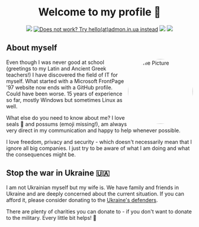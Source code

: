 <!-- Intro -->
<h1 align="center">Welcome to my profile 👋</h1>

<!-- Contact details -->
<p align="center">
<a href="https://www.linkedin.com/in/aaronviehl/" title="Find me on LinkedIn"><img src="https://img.shields.io/badge/Find%20me%20on-LinkedIn-blue.svg?logo=linkedin"></a>
<a href="mailto:hello@🦭.in.ua"><img src="https://img.shields.io/badge/✉️-hello@🦭.in.ua-519988.svg" title="Does not work? Try hello(at)admon.in.ua instead"></a> 
<a href="https://keybase.io/admonstrator/pgp_keys.asc?fingerprint=c2d7eb968e274d5f1b241b0495e16bdea94f50a4" title="Find my PGP key"> <img src="https://img.shields.io/badge/PGP-95E1_6BDE_A94F_50A4-gray.svg"></a>
<a href="https://keybase.io/admonstrator/" title="Chat with me on Keybase"><img src="https://img.shields.io/badge/Chat_on_Keybase-gray.svg?logo=keybase"></a>
</p>

<h2 style="text-decoration: none;">About myself</h2>
<!-- Personal -->
<img src="https://singleton-factory.de/wp-content/uploads/2023/02/profile-pictures-aaron.png" width="175" height="175" align="right" alt="Profile Picture" style="border-radius: 50%;">

Even though I was never good at school (greetings to my Latin and Ancient Greek teachers!) I have discovered the field of IT for myself. What started with a Microsoft FrontPage '97 website now ends with a GitHub profile. Could have been worse. 15 years of experience so far, mostly Windows but sometimes Linux as well.

What else do you need to know about me? I love seals 🦭 and possums (emoji missing!), am always very direct in my communication and happy to help whenever possible.

I love freedom, privacy and security - which doesn't necessarily mean that I ignore all big companies. I just try to be aware of what I am doing and what the consequences might be.

## Stop the war in Ukraine 🇺🇦

I am not Ukrainian myself but my wife is. We have family and friends in Ukraine and are deeply concerned about the current situation. If you can afford it, please consider donating to the [Ukraine's defenders](https://war.ukraine.ua/donate/). 

There are plenty of charities you can donate to - if you don't want to donate to the military. Every little bit helps! 🙏